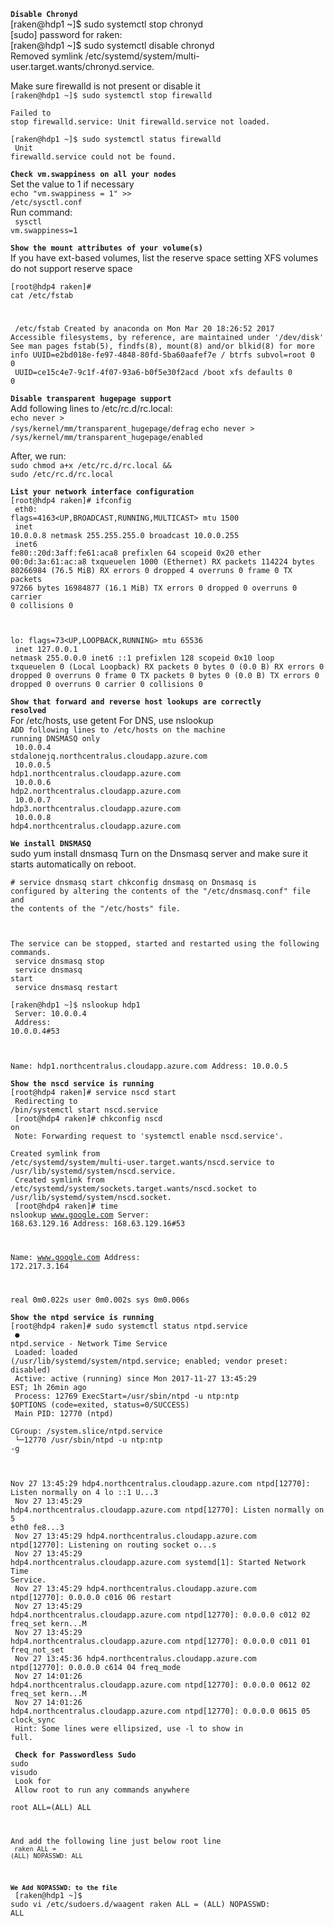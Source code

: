 
<code><b>Disable Chronyd</b></code><br>
[raken@hdp1 ~]$ sudo systemctl stop chronyd<br>
[sudo] password for raken: <br>
[raken@hdp1 ~]$ sudo systemctl disable chronyd<br>
Removed symlink /etc/systemd/system/multi-user.target.wants/chronyd.service.<br>

Make sure firewalld is not present or disable it<br>
<code>[raken@hdp1 ~]$ sudo systemctl stop firewalld<br>
<br>Failed to stop firewalld.service: Unit firewalld.service not loaded.<br>
[raken@hdp1 ~]$ sudo systemctl status firewalld<br>
Unit firewalld.service could not be found.</code>


<code><b>Check vm.swappiness on all your nodes</b></code><br>
Set the value to 1 if necessary<br>
	<code>echo "vm.swappiness = 1" >> /etc/sysctl.conf</code><br>
Run command:<br>
<code> sysctl vm.swappiness=1 </code>

<code><b>Show the mount attributes of your volume(s)</b></code><br>
If you have ext-based volumes, list the reserve space setting
XFS volumes do not support reserve space<br>
<code><br>[root@hdp4 raken]# cat /etc/fstab</code><br>
#
<code> /etc/fstab
 Created by anaconda on Mon Mar 20 18:26:52 2017
 Accessible filesystems, by reference, are maintained under '/dev/disk'
 See man pages fstab(5), findfs(8), mount(8) and/or blkid(8) for more info
UUID=e2bd018e-fe97-4848-80fd-5ba60aafef7e /                       btrfs   subvol=root     0 0<br>
UUID=ce15c4e7-9c1f-4f07-93a6-b0f5e30f2acd /boot                   xfs     defaults        0 0</code><br>


<code><b>Disable transparent hugepage support</b></code><br>
Add following lines to /etc/rc.d/rc.local:<br>
<code>echo never > /sys/kernel/mm/transparent_hugepage/defrag</code>
<code>echo never > /sys/kernel/mm/transparent_hugepage/enabled</code>

After, we run:<br>
<code>sudo chmod a+x /etc/rc.d/rc.local && sudo /etc/rc.d/rc.local</code>


<code><b>List your network interface configuration</b></code><br>
<code>[root@hdp4 raken]# ifconfig<br>
eth0: flags=4163<UP,BROADCAST,RUNNING,MULTICAST>  mtu 1500<br>
        inet 10.0.0.8  netmask 255.255.255.0  broadcast 10.0.0.255<br>
        inet6 fe80::20d:3aff:fe61:aca8  prefixlen 64  scopeid 0x20<link>
        ether 00:0d:3a:61:ac:a8  txqueuelen 1000  (Ethernet)
        RX packets 114224  bytes 80266984 (76.5 MiB)
        RX errors 0  dropped 4  overruns 0  frame 0
        TX packets 97266  bytes 16984877 (16.1 MiB)
        TX errors 0  dropped 0 overruns 0  carrier 0  collisions 0<br>

lo: flags=73<UP,LOOPBACK,RUNNING>  mtu 65536<br>
        inet 127.0.0.1  netmask 255.0.0.0
        inet6 ::1  prefixlen 128  scopeid 0x10<host>
        loop  txqueuelen 0  (Local Loopback)
        RX packets 0  bytes 0 (0.0 B)
        RX errors 0  dropped 0  overruns 0  frame 0
        TX packets 0  bytes 0 (0.0 B)
        TX errors 0  dropped 0 overruns 0  carrier 0  collisions 0</code>


<code><b>Show that forward and reverse host lookups are correctly resolved</b></code><br>
For /etc/hosts, use getent
For DNS, use nslookup<br>
<code>ADD following lines to /etc/hosts on the machine running DNSMASQ only<br>
10.0.0.4 stdalonejq.northcentralus.cloudapp.azure.com<br>
10.0.0.5 hdp1.northcentralus.cloudapp.azure.com<br>
10.0.0.6 hdp2.northcentralus.cloudapp.azure.com<br>
10.0.0.7 hdp3.northcentralus.cloudapp.azure.com<br>
10.0.0.8 hdp4.northcentralus.cloudapp.azure.com</code><br>

<code><b>We install DNSMASQ</b></code><br>
 sudo yum install dnsmasq
Turn on the Dnsmasq server and make sure it starts automatically on reboot.</code>

<code># service dnsmasq start
 chkconfig dnsmasq on
Dnsmasq is configured by altering the contents of the "/etc/dnsmasq.conf" file and the contents of the "/etc/hosts" file.

The service can be stopped, started and restarted using the following commands.</code><br>
<code>
 service dnsmasq stop<br>
 service dnsmasq start<br>
 service dnsmasq restart<br></code>


<code>[raken@hdp1 ~]$ nslookup hdp1<br>
Server:   10.0.0.4<br>
Address:  10.0.0.4#53<br>

Name: hdp1.northcentralus.cloudapp.azure.com
Address: 10.0.0.5
</code>


<code><b>Show the nscd service is running</b></code><br>
<code>[root@hdp4 raken]# service nscd start<br>
Redirecting to /bin/systemctl start  nscd.service<br>
[root@hdp4 raken]# chkconfig nscd on<br>
Note: Forwarding request to 'systemctl enable nscd.service'.<br>
Created symlink from /etc/systemd/system/multi-user.target.wants/nscd.service to /usr/lib/systemd/system/nscd.service.<br>
Created symlink from /etc/systemd/system/sockets.target.wants/nscd.socket to /usr/lib/systemd/system/nscd.socket.<br>
[root@hdp4 raken]# time nslookup www.google.com
Server:   168.63.129.16
Address:  168.63.129.16#53

Name: www.google.com
Address: 172.217.3.164

real  0m0.022s
user  0m0.002s
sys 0m0.006s</code>

<code><b>Show the ntpd service is running</b></code><br>
<code>[root@hdp4 raken]# sudo systemctl status ntpd.service<br>
● ntpd.service - Network Time Service<br>
   Loaded: loaded (/usr/lib/systemd/system/ntpd.service; enabled; vendor preset: disabled)<br>
   Active: active (running) since Mon 2017-11-27 13:45:29 EST; 1h 26min ago<br>
  Process: 12769 ExecStart=/usr/sbin/ntpd -u ntp:ntp $OPTIONS (code=exited, status=0/SUCCESS)<br>
 Main PID: 12770 (ntpd)<br>
   CGroup: /system.slice/ntpd.service<br>
           └─12770 /usr/sbin/ntpd -u ntp:ntp -g<br>

Nov 27 13:45:29 hdp4.northcentralus.cloudapp.azure.com ntpd[12770]: Listen normally on 4 lo ::1 U...3<br>
Nov 27 13:45:29 hdp4.northcentralus.cloudapp.azure.com ntpd[12770]: Listen normally on 5 eth0 fe8...3<br>
Nov 27 13:45:29 hdp4.northcentralus.cloudapp.azure.com ntpd[12770]: Listening on routing socket o...s<br>
Nov 27 13:45:29 hdp4.northcentralus.cloudapp.azure.com systemd[1]: Started Network Time Service.<br>
Nov 27 13:45:29 hdp4.northcentralus.cloudapp.azure.com ntpd[12770]: 0.0.0.0 c016 06 restart<br>
Nov 27 13:45:29 hdp4.northcentralus.cloudapp.azure.com ntpd[12770]: 0.0.0.0 c012 02 freq_set kern...M<br>
Nov 27 13:45:29 hdp4.northcentralus.cloudapp.azure.com ntpd[12770]: 0.0.0.0 c011 01 freq_not_set<br>
Nov 27 13:45:36 hdp4.northcentralus.cloudapp.azure.com ntpd[12770]: 0.0.0.0 c614 04 freq_mode<br>
Nov 27 14:01:26 hdp4.northcentralus.cloudapp.azure.com ntpd[12770]: 0.0.0.0 0612 02 freq_set kern...M<br>
Nov 27 14:01:26 hdp4.northcentralus.cloudapp.azure.com ntpd[12770]: 0.0.0.0 0615 05 clock_sync<br>
Hint: Some lines were ellipsized, use -l to show in full.</code>


<code><b> Check for Passwordless Sudo</b></code><br>
<code>sudo visudo<br>
Look for <br>
 Allow root to run any commands anywhere<br>
root    ALL=(ALL)       ALL<br>

And add the following line just below root line<br><code>
raken ALL = (ALL) NOPASSWD: ALL<br></code>

<code><b>We Add NOPASSWD: to the file</b></code><br>
[raken@hdp1 ~]$ sudo vi /etc/sudoers.d/waagent
raken ALL = (ALL) NOPASSWD: ALL</code>






